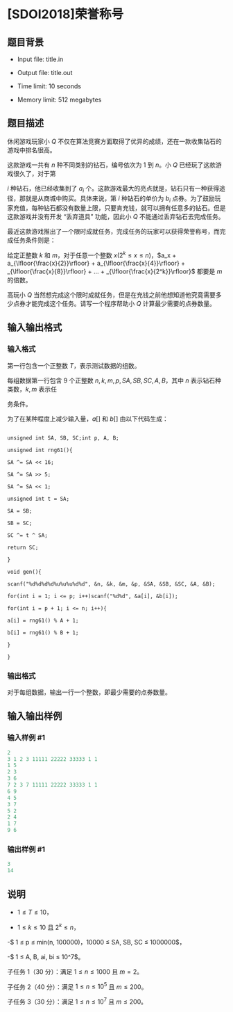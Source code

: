# [SDOI2018]荣誉称号

## 题目背景

 - Input file: title.in

- Output file: title.out

- Time limit: 10 seconds

- Memory limit: 512 megabytes

## 题目描述

休闲游戏玩家小 $Q$ 不仅在算法竞赛方面取得了优异的成绩，还在一款收集钻石的游戏中排名很高。

这款游戏一共有 $n$ 种不同类别的钻石，编号依次为 $1$ 到 $n$。小 $Q$ 已经玩了这款游戏很久了，对于第

$i$ 种钻石，他已经收集到了 $a_i$ 个。这款游戏最大的亮点就是，钻石只有一种获得途径，那就是从商城中购买。具体来说，第 $i$ 种钻石的单价为 $b_i$ 点券。为了鼓励玩家充值，每种钻石都没有数量上限，只要肯充钱，就可以拥有任意多的钻石。但是这款游戏并没有开发 “丢弃道具” 功能，因此小 $Q$ 不能通过丢弃钻石去完成任务。

最近这款游戏推出了一个限时成就任务，完成任务的玩家可以获得荣誉称号，而完成任务条件则是：

给定正整数 $k$ 和 $m$，对于任意一个整数 $x(2^k ≤ x ≤ n)$，$a_x + a_{\lfloor{\frac{x}{2}}\rfloor} + a_{\lfloor{\frac{x}{4}}\rfloor} + _{\lfloor{\frac{x}{8}}\rfloor} + ... + _{\lfloor{\frac{x}{2^k}}\rfloor}$ 都要是 $m$的倍数。

高玩小 $Q$ 当然想完成这个限时成就任务，但是在充钱之前他想知道他究竟需要多少点券才能完成这个任务。请写一个程序帮助小 $Q$ 计算最少需要的点券数量。

## 输入输出格式

### 输入格式

第一行包含一个正整数 $T$，表示测试数据的组数。

每组数据第一行包含 $9$ 个正整数 $n, k, m, p, SA, SB, SC, A, B$，其中 $n$ 表示钻石种类数，$k, m$ 表示任

务条件。

为了在某种程度上减少输入量，$a[]$ 和 $b[]$ 由以下代码生成：

```

unsigned int SA, SB, SC;int p, A, B;

unsigned int rng61(){

SA ^= SA << 16;

SA ^= SA >> 5;

SA ^= SA << 1;

unsigned int t = SA;

SA = SB;

SB = SC;

SC ^= t ^ SA;

return SC;

}

void gen(){

scanf("%d%d%d%d%u%u%u%d%d", &n, &k, &m, &p, &SA, &SB, &SC, &A, &B);

for(int i = 1; i <= p; i++)scanf("%d%d", &a[i], &b[i]);

for(int i = p + 1; i <= n; i++){

a[i] = rng61() % A + 1;

b[i] = rng61() % B + 1;

}

}

```

### 输出格式

对于每组数据，输出一行一个整数，即最少需要的点券数量。

## 输入输出样例

### 输入样例 #1

```cpp
2
3 1 2 3 11111 22222 33333 1 1
1 5
2 3
3 6
7 2 3 7 11111 22222 33333 1 1
6 9
4 5
3 7
5 2
2 4
1 7
9 6
```


### 输出样例 #1

```cpp
3
14
```


## 说明

 - $1 ≤ T ≤ 10$，

- $1 ≤ k ≤ 10$ 且 $2^k ≤ n$，

-$ 1 ≤ p ≤ min(n, 100000)$，$10000 ≤ SA, SB, SC ≤ 1000000$，

-$ 1 ≤ A, B, ai, bi ≤ 10^7$。

子任务 $1$（$30$ 分）：满足 $1 ≤ n ≤ 1000$ 且 $m = 2$。

子任务 $2$（$40$ 分）：满足 $1 ≤ n ≤ 10^5$ 且 $m ≤ 200$。

子任务 $3$（$30$ 分）：满足 $1 ≤ n ≤ 10^7$ 且 $m ≤ 200$。

